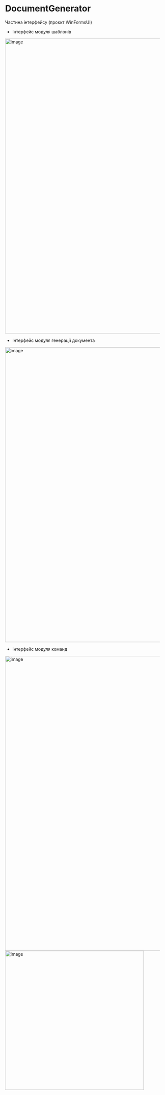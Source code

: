 # DocumentGenerator
Частина інтерфейсу (проєкт WinFormsUI)
- Інтерфейс модуля шаблонів
<img width="959" alt="image" src="https://github.com/NikaBug/DocumentGenerator/assets/149799394/d0601140-1e80-44b5-b194-4f7bd684a823">

- Інтерфейс модуля генерації документа
<img width="959" alt="image" src="https://github.com/NikaBug/DocumentGenerator/assets/149799394/ea57fc51-9c53-4f6f-bbb4-75ec5eff7fe7">

- Інтерфейс модуля команд
<img width="959" alt="image" src="https://github.com/NikaBug/DocumentGenerator/assets/149799394/8bc479ab-0c07-4aca-b024-669212a409f2">
<img width="452" alt="image" src="https://github.com/NikaBug/DocumentGenerator/assets/149799394/0f12d1e1-ef26-4fb1-86f1-3142b1a56462">
















